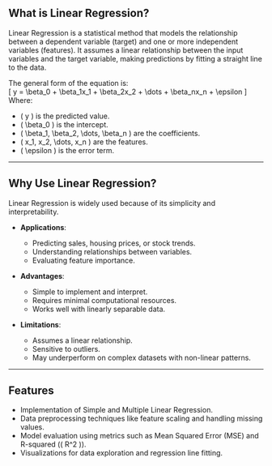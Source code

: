 ## What is Linear Regression?  
Linear Regression is a statistical method that models the relationship between a dependent variable (target) and one or more independent variables (features). It assumes a linear relationship between the input variables and the target variable, making predictions by fitting a straight line to the data.  

The general form of the equation is:  
\[ y = \beta_0 + \beta_1x_1 + \beta_2x_2 + \dots + \beta_nx_n + \epsilon \]  
Where:  
- \( y \) is the predicted value.  
- \( \beta_0 \) is the intercept.  
- \( \beta_1, \beta_2, \dots, \beta_n \) are the coefficients.  
- \( x_1, x_2, \dots, x_n \) are the features.  
- \( \epsilon \) is the error term.  

---

## Why Use Linear Regression?  
Linear Regression is widely used because of its simplicity and interpretability.  
- **Applications**:  
  - Predicting sales, housing prices, or stock trends.  
  - Understanding relationships between variables.  
  - Evaluating feature importance.  

- **Advantages**:  
  - Simple to implement and interpret.  
  - Requires minimal computational resources.  
  - Works well with linearly separable data.  

- **Limitations**:  
  - Assumes a linear relationship.  
  - Sensitive to outliers.  
  - May underperform on complex datasets with non-linear patterns.  

---

## Features  

- Implementation of Simple and Multiple Linear Regression.  
- Data preprocessing techniques like feature scaling and handling missing values.  
- Model evaluation using metrics such as Mean Squared Error (MSE) and R-squared (\( R^2 \)).  
- Visualizations for data exploration and regression line fitting.  
